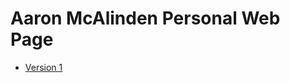 Aaron McAlinden Personal Web Page
===========================================

+ [Version 1](https://aaronmcalinden.github.io/aaron-mcalinden-web-page/index.html)